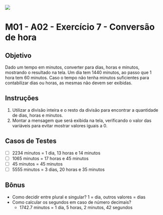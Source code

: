 ![](https://i.imgur.com/xG74tOh.png)

# M01 - A02 - Exercício 7 - Conversão de hora

## Objetivo

Dado um tempo em minutos, converter para dias, horas e minutos, mostrando o resultado na tela. Um dia tem 1440 minutos, ao passo que 1 hora tem 60 minutos. Caso o tempo não tenha minutos suficientes para contabilizar dias ou horas, as mesmas não devem ser exibidas.

## Instruções

1. Utilizar a divisão inteira e o resto da divisão para encontrar a quantidade de dias, horas e minutos.
2. Montar a mensagem que será exibida na tela, verificando o valor das variáveis para evitar mostrar valores iguais a 0. 

## Casos de Testes

- [ ]  2234 minutos = 1 dia, 13 horas e 14 minutos
- [ ]  1065 minutos = 17 horas e 45 minutos
- [ ]  45 minutos = 45 minutos
- [ ]  5555 minutos = 3 dias, 20 horas e 35 minutos

## Bônus

- Como decidir entre plural e singular? 1 = dia, outros valores = dias
- Como calcular os segundos em caso de número decimais?
    - 1742.7 minutos = 1 dia, 5 horas, 2 minutos, 42 segundos